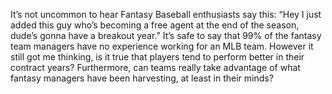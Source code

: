 It’s not uncommon to hear Fantasy Baseball enthusiasts say this: “Hey I just added this guy who’s becoming a free agent at the end of the season, dude’s gonna have a breakout year.” It’s safe to say that 99% of the fantasy team managers have no experience working for an MLB team. However it still got me thinking, is it true that players tend to perform better in their contract years? Furthermore, can teams really take advantage of what fantasy managers have been harvesting, at least in their minds?
